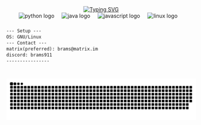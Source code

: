 <div align="center">
  <a href="https://git.io/typing-svg"><img src="https://readme-typing-svg.herokuapp.com?font=Jetbrains+Mono&weight=800&size=22&pause=1000&color=41FF00&vCenter=true&random=false&width=435&lines=%3E+I+do+a+bit+of+coding;%3E+Selfhosting+%2B+Homelabbing" alt="Typing SVG" /></a>
</div>

<div align="center">
  <img src="https://cdn.jsdelivr.net/gh/devicons/devicon/icons/python/python-original.svg" height="40" alt="python logo"  />
  <img width="12" />
  <img src="https://cdn.jsdelivr.net/gh/devicons/devicon/icons/java/java-original.svg" height="40" alt="java logo"  />
  <img width="12" />
  <img src="https://cdn.jsdelivr.net/gh/devicons/devicon@latest/icons/javascript/javascript-original.svg" height="40" alt="javascript logo"  />
  <img width="12" />
  <img src="https://cdn.jsdelivr.net/gh/devicons/devicon/icons/linux/linux-original.svg" height="40" alt="linux logo"  />
  <img width="12" />
</div>

###

```
--- Setup ---
OS: GNU/Linux
--- Contact ---
matrix(preferred): brams@matrix.im
discord: brams911
----------------
```

###

<br clear="both">

<img src="https://raw.githubusercontent.com/ibndiaye/ibndiaye/output/github-contribution-grid-snake-dark.svg">
<!-- <picture>
  <source media="(prefers-color-scheme: dark)" srcset="github-snake-dark.svg" />
  <source media="(prefers-color-scheme: light)" srcset="github-snake.svg" />
  <img alt="github-snake" src="github-snake.svg" />
</picture> -->

###

###
